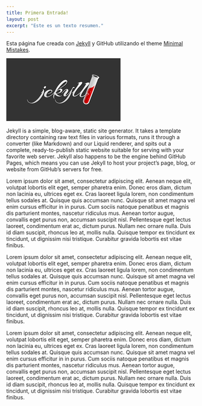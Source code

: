 ```yaml
---
title: Primera Entrada!
layout: post
excerpt: "Este es un texto resumen."
---
```



Esta página fue creada con [Jekyll](https://jekyllrb.com) y GitHub utilizando el theme [Minimal Mistakes](https://mmistakes.github.io).

![image-left](/images/jekyll-logo.png)


Jekyll is a simple, blog-aware, static site generator. It takes a template directory containing raw text files in various formats, runs it through a converter (like Markdown) and our Liquid renderer, and spits out a complete, ready-to-publish static website suitable for serving with your favorite web server. Jekyll also happens to be the engine behind GitHub Pages, which means you can use Jekyll to host your project’s page, blog, or website from GitHub’s servers for free.

Lorem ipsum dolor sit amet, consectetur adipiscing elit. Aenean neque elit, volutpat lobortis elit eget, semper pharetra enim. Donec eros diam, dictum non lacinia eu, ultrices eget ex. Cras laoreet ligula lorem, non condimentum tellus sodales at. Quisque quis accumsan nunc. Quisque sit amet magna vel enim cursus efficitur in in purus. Cum sociis natoque penatibus et magnis dis parturient montes, nascetur ridiculus mus. Aenean tortor augue, convallis eget purus non, accumsan suscipit nisl. Pellentesque eget lectus laoreet, condimentum erat ac, dictum purus. Nullam nec ornare nulla. Duis id diam suscipit, rhoncus leo at, mollis nulla. Quisque tempor ex tincidunt ex tincidunt, ut dignissim nisi tristique. Curabitur gravida lobortis est vitae finibus.

Lorem ipsum dolor sit amet, consectetur adipiscing elit. Aenean neque elit, volutpat lobortis elit eget, semper pharetra enim. Donec eros diam, dictum non lacinia eu, ultrices eget ex. Cras laoreet ligula lorem, non condimentum tellus sodales at. Quisque quis accumsan nunc. Quisque sit amet magna vel enim cursus efficitur in in purus. Cum sociis natoque penatibus et magnis dis parturient montes, nascetur ridiculus mus. Aenean tortor augue, convallis eget purus non, accumsan suscipit nisl. Pellentesque eget lectus laoreet, condimentum erat ac, dictum purus. Nullam nec ornare nulla. Duis id diam suscipit, rhoncus leo at, mollis nulla. Quisque tempor ex tincidunt ex tincidunt, ut dignissim nisi tristique. Curabitur gravida lobortis est vitae finibus.


Lorem ipsum dolor sit amet, consectetur adipiscing elit. Aenean neque elit, volutpat lobortis elit eget, semper pharetra enim. Donec eros diam, dictum non lacinia eu, ultrices eget ex. Cras laoreet ligula lorem, non condimentum tellus sodales at. Quisque quis accumsan nunc. Quisque sit amet magna vel enim cursus efficitur in in purus. Cum sociis natoque penatibus et magnis dis parturient montes, nascetur ridiculus mus. Aenean tortor augue, convallis eget purus non, accumsan suscipit nisl. Pellentesque eget lectus laoreet, condimentum erat ac, dictum purus. Nullam nec ornare nulla. Duis id diam suscipit, rhoncus leo at, mollis nulla. Quisque tempor ex tincidunt ex tincidunt, ut dignissim nisi tristique. Curabitur gravida lobortis est vitae finibus.










